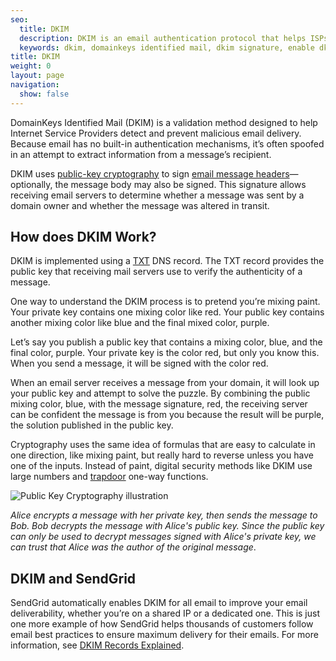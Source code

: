 ```yaml
---
seo:
  title: DKIM
  description: DKIM is an email authentication protocol that helps ISPs better identify legitimate email senders.
  keywords: dkim, domainkeys identified mail, dkim signature, enable dkim
title: DKIM
weight: 0
layout: page
navigation:
  show: false
---
```


DomainKeys Identified Mail (DKIM) is a validation method designed to help Internet Service Providers detect and prevent malicious email delivery. Because email has no built-in authentication mechanisms, it’s often spoofed in an attempt to extract information from a message’s recipient.

DKIM uses [public-key cryptography](https://www.twilio.com/blog/what-is-public-key-cryptography) to sign [email message headers](/glossary/header/)—optionally, the message body may also be signed. This signature allows receiving email servers to determine whether a message was sent by a domain owner and whether the message was altered in transit.

## How does DKIM Work?

DKIM is implemented using a [TXT](https://en.wikipedia.org/wiki/TXT_record) DNS record. The TXT record provides the public key that receiving mail servers use to verify the authenticity of a message.

One way to understand the DKIM process is to pretend you’re mixing paint. Your private key contains one mixing color like red. Your public key contains another mixing color like blue and the final mixed color, purple.

Let’s say you publish a public key that contains a mixing color, blue, and the final color, purple. Your private key is the color red, but only you know this. When you send a message, it will be signed with the color red.

When an email server receives a message from your domain, it will look up your public key and attempt to solve the puzzle. By combining the public mixing color, blue, with the message signature, red, the receiving server can be confident the message is from you because the result will be purple, the solution published in the public key.

Cryptography uses the same idea of formulas that are easy to calculate in one direction, like mixing paint, but really hard to reverse unless you have one of the inputs. Instead of paint, digital security methods like DKIM use large numbers and [trapdoor](https://en.wikipedia.org/wiki/Trapdoor_function) one-way functions.

![Public Key Cryptography illustration]({{root_url}}/img/public_key_cryptography.png "Public Key Cryptography")

_Alice encrypts a message with her private key, then sends the message to Bob. Bob decrypts the message with Alice's public key. Since the public key can only be used to decrypt messages signed with Alice's private key, we can trust that Alice was the author of the original message_.

## DKIM and SendGrid

SendGrid automatically enables DKIM for all email to improve your email deliverability, whether you’re on a shared IP or a dedicated one. This is just one more example of how SendGrid helps thousands of customers follow email best practices to ensure maximum delivery for their emails. For more information, see [DKIM Records Explained]({{root_url}}/ui/account-and-settings/dkim-records/).
